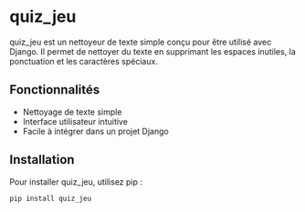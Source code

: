 # quiz_jeu

quiz_jeu est un nettoyeur de texte simple conçu pour être utilisé avec Django. Il permet de nettoyer du texte en supprimant les espaces inutiles, la ponctuation et les caractères spéciaux.

## Fonctionnalités

- Nettoyage de texte simple
- Interface utilisateur intuitive
- Facile à intégrer dans un projet Django

## Installation

Pour installer quiz_jeu, utilisez pip :

```bash
pip install quiz_jeu